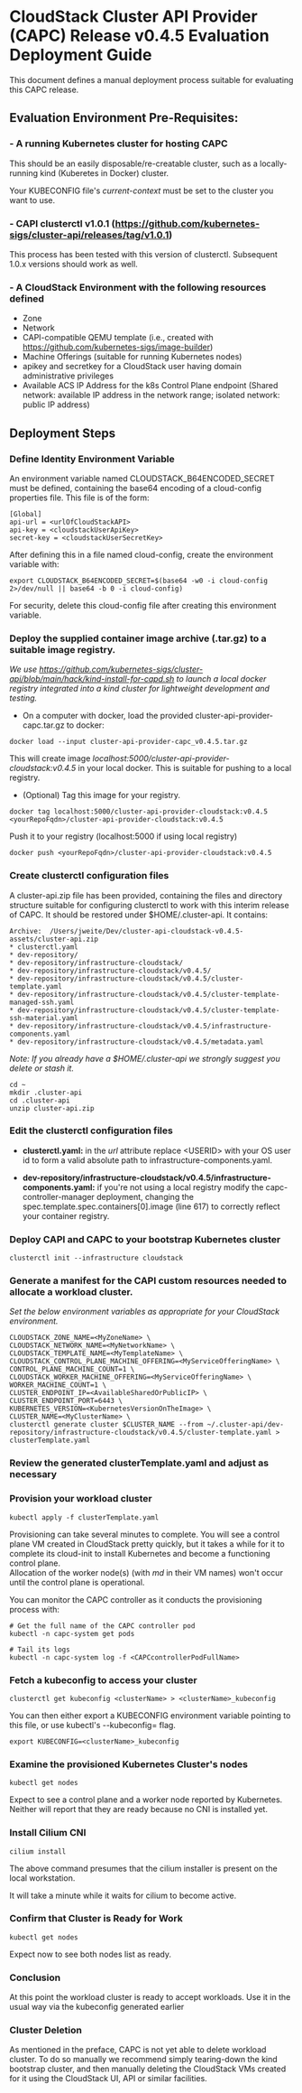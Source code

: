 # CloudStack Cluster API Provider (CAPC) Release v0.4.5 Evaluation Deployment Guide

This document defines a manual deployment process suitable for evaluating this CAPC release.

## Evaluation Environment Pre-Requisites:

### - A running Kubernetes cluster for hosting CAPC

This should be an easily disposable/re-creatable cluster, such as a locally-running kind (Kuberetes in Docker) cluster.

Your KUBECONFIG file's *current-context* must be set to the cluster you want to use.

### - CAPI clusterctl v1.0.1 (https://github.com/kubernetes-sigs/cluster-api/releases/tag/v1.0.1)

This process has been tested with this version of clusterctl.  Subsequent 1.0.x versions should work as well.

### - A CloudStack Environment with the following resources defined
- Zone
- Network
- CAPI-compatible QEMU template (i.e., created with https://github.com/kubernetes-sigs/image-builder)
- Machine Offerings (suitable for running Kubernetes nodes)
- apikey and secretkey for a CloudStack user having domain administrative privileges
- Available ACS IP Address for the k8s Control Plane endpoint (Shared network: available IP address in the network range; isolated network: public IP address)

## Deployment Steps
### Define Identity Environment Variable

An environment variable named CLOUDSTACK_B64ENCODED_SECRET must be defined, containing the base64 encoding of a
cloud-config properties file.  This file is of the form:

```
[Global]
api-url = <urlOfCloudStackAPI>
api-key = <cloudstackUserApiKey>
secret-key = <cloudstackUserSecretKey>
```
After defining this in a file named cloud-config, create the environment variable with:

```
export CLOUDSTACK_B64ENCODED_SECRET=$(base64 -w0 -i cloud-config 2>/dev/null || base64 -b 0 -i cloud-config)
```

For security, delete this cloud-config file after creating this environment variable.

### Deploy the supplied container image archive (.tar.gz) to a suitable image registry.  

*We use https://github.com/kubernetes-sigs/cluster-api/blob/main/hack/kind-install-for-capd.sh to launch a local
docker registry integrated into a kind cluster for lightweight development and testing.*

- On a computer with docker, load the provided cluster-api-provider-capc.tar.gz to docker:
```
docker load --input cluster-api-provider-capc_v0.4.5.tar.gz
```

This will create image *localhost:5000/cluster-api-provider-cloudstack:v0.4.5* in your local docker.  This is suitable
for pushing to a local registry.

- (Optional) Tag this image for your registry.
```
docker tag localhost:5000/cluster-api-provider-cloudstack:v0.4.5 <yourRepoFqdn>/cluster-api-provider-cloudstack:v0.4.5
```

Push it to your registry (localhost:5000 if using local registry)
```
docker push <yourRepoFqdn>/cluster-api-provider-cloudstack:v0.4.5
```

### Create clusterctl configuration files
A cluster-api.zip file has been provided, containing the files and directory structure suitable for configuring
clusterctl to work with this interim release of CAPC.  It should be restored under $HOME/.cluster-api.  It contains:

```
Archive:  /Users/jweite/Dev/cluster-api-cloudstack-v0.4.5-assets/cluster-api.zip
* clusterctl.yaml
* dev-repository/
* dev-repository/infrastructure-cloudstack/
* dev-repository/infrastructure-cloudstack/v0.4.5/
* dev-repository/infrastructure-cloudstack/v0.4.5/cluster-template.yaml
* dev-repository/infrastructure-cloudstack/v0.4.5/cluster-template-managed-ssh.yaml
* dev-repository/infrastructure-cloudstack/v0.4.5/cluster-template-ssh-material.yaml
* dev-repository/infrastructure-cloudstack/v0.4.5/infrastructure-components.yaml
* dev-repository/infrastructure-cloudstack/v0.4.5/metadata.yaml
```

*Note: If you already have a $HOME/.cluster-api we strongly suggest you delete or stash it.*

```
cd ~
mkdir .cluster-api
cd .cluster-api
unzip cluster-api.zip
```

### Edit the clusterctl configuration files
- **clusterctl.yaml:** in the *url* attribute replace \<USERID\> with your OS user id to form a valid absolute path to infrastructure-components.yaml.

- **dev-repository/infrastructure-cloudstack/v0.4.5/infrastructure-components.yaml:** if you're not using a local registry modify the capc-controller-manager deployment, changing the spec.template.spec.containers[0].image (line 617) to correctly reflect your container registry.

### Deploy CAPI and CAPC to your bootstrap Kubernetes cluster
```
clusterctl init --infrastructure cloudstack
```

### Generate a manifest for the CAPI custom resources needed to allocate a workload cluster.

*Set the below environment variables as appropriate for your CloudStack environment.*

```
CLOUDSTACK_ZONE_NAME=<MyZoneName> \
CLOUDSTACK_NETWORK_NAME=<MyNetworkName> \
CLOUDSTACK_TEMPLATE_NAME=<MyTemplateName> \
CLOUDSTACK_CONTROL_PLANE_MACHINE_OFFERING=<MyServiceOfferingName> \
CONTROL_PLANE_MACHINE_COUNT=1 \
CLOUDSTACK_WORKER_MACHINE_OFFERING=<MyServiceOfferingName> \
WORKER_MACHINE_COUNT=1 \
CLUSTER_ENDPOINT_IP=<AvailableSharedOrPublicIP> \
CLUSTER_ENDPOINT_PORT=6443 \
KUBERNETES_VERSION=<KubernetesVersionOnTheImage> \
CLUSTER_NAME=<MyClusterName> \
clusterctl generate cluster $CLUSTER_NAME --from ~/.cluster-api/dev-repository/infrastructure-cloudstack/v0.4.5/cluster-template.yaml > clusterTemplate.yaml
```

### Review the generated clusterTemplate.yaml and adjust as necessary


### Provision your workload cluster

```
kubectl apply -f clusterTemplate.yaml
```

Provisioning can take several minutes to complete.  You will see a control plane VM created in CloudStack pretty quickly,
but it takes a while for it to complete its cloud-init to install Kubernetes and become a functioning control plane.  
Allocation of the worker node(s) (with *md* in their VM names) won't occur until the control plane is operational.

You can monitor the CAPC controller as it conducts the provisioning process with:
```
# Get the full name of the CAPC controller pod
kubectl -n capc-system get pods

# Tail its logs
kubectl -n capc-system log -f <CAPCcontrollerPodFullName>
```

### Fetch a kubeconfig to access your cluster
```
clusterctl get kubeconfig <clusterName> > <clusterName>_kubeconfig
```

You can then either export a KUBECONFIG environment variable pointing to this file, or use kubectl's --kubeconfig=<filePath>
flag.
```
export KUBECONFIG=<clusterName>_kubeconfig
```

### Examine the provisioned Kubernetes Cluster's nodes
```
kubectl get nodes
```
Expect to see a control plane and a worker node reported by Kubernetes.  Neither will report that they are ready
because no CNI is installed yet.

### Install Cilium CNI
```
cilium install
```
The above command presumes that the cilium installer is present on the local workstation.

It will take a minute while it waits for cilium to become active.

### Confirm that Cluster is Ready for Work
```
kubectl get nodes
```
Expect now to see both nodes list as ready.

### Conclusion
At this point the workload cluster is ready to accept workloads.  Use it in the usual way via the kubeconfig generated
earlier

### Cluster Deletion
As mentioned in the preface, CAPC is not yet able to delete workload cluster.  To do so manually we recommend
simply tearing-down the kind bootstrap cluster, and then manually deleting the CloudStack VMs created for it
using the CloudStack UI, API or similar facilities.
